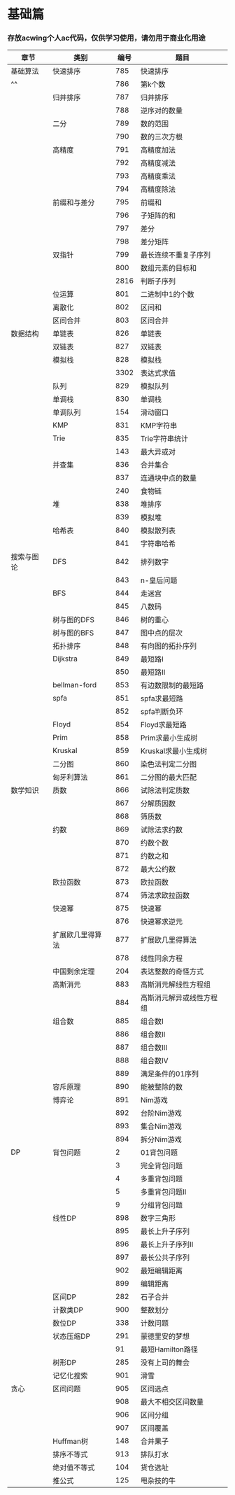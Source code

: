 # 基础篇
<h3>存放acwing个人ac代码，仅供学习使用，请勿用于商业化用途</h3>

| 章节    | 类别           | 编号   | 题目            |
|-------|--------------|------|---------------|
| 基础算法  | 快速排序         | 785  | 快速排序          |
|     ^^  |              | 786  | 第k个数          |
|       | 归并排序         | 787  | 归并排序          |
|       |              | 788  | 逆序对的数量        |
|       | 二分           | 789  | 数的范围          |
|       |              | 790  | 数的三次方根        |
|       | 高精度          | 791  | 高精度加法         |
|       |              | 792  | 高精度减法         |
|       |              | 793  | 高精度乘法         |
|       |              | 794  | 高精度除法         |
|       | 前缀和与差分       | 795  | 前缀和           |
|       |              | 796  | 子矩阵的和         |
|       |              | 797  | 差分            |
|       |              | 798  | 差分矩阵          |
|       | 双指针          | 799  | 最长连续不重复子序列    |
|       |              | 800  | 数组元素的目标和      |
|       |              | 2816 | 判断子序列         |
|       | 位运算          | 801  | 二进制中1的个数      |
|       | 离散化          | 802  | 区间和           |
|       | 区间合并         | 803  | 区间合并          |
| 数据结构  | 单链表          | 826  | 单链表           |
|       | 双链表          | 827  | 双链表           |
|       | 模拟栈          | 828  | 模拟栈           |
|       |              | 3302 | 表达式求值         |
|       | 队列           | 829  | 模拟队列          |
|       | 单调栈          | 830  | 单调栈           |
|       | 单调队列         | 154  | 滑动窗口          |
|       | KMP          | 831  | KMP字符串        |
|       | Trie         | 835  | Trie字符串统计     |
|       |              | 143  | 最大异或对         |
|       | 并查集          | 836  | 合并集合          |
|       |              | 837  | 连通块中点的数量      |
|       |              | 240  | 食物链           |
|       | 堆            | 838  | 堆排序           |
|       |              | 839  | 模拟堆           |
|       | 哈希表          | 840  | 模拟散列表         |
|       |              | 841  | 字符串哈希         |
| 搜索与图论 | DFS          | 842  | 排列数字          |
|       |              | 843  | n-皇后问题        |
|       | BFS          | 844  | 走迷宫           |
|       |              | 845  | 八数码           |
|       | 树与图的DFS      | 846  | 树的重心          |
|       | 树与图的BFS      | 847  | 图中点的层次        |
|       | 拓扑排序         | 848  | 有向图的拓扑序列      |
|       | Dijkstra     | 849  | 最短路I          |
|       |              | 850  | 最短路II         |
|       | bellman-ford | 853  | 有边数限制的最短路     |
|       | spfa         | 851  | spfa求最短路      |
|       |              | 852  | spfa判断负环      |
|       | Floyd        | 854  | Floyd求最短路     |
|       | Prim         | 858  | Prim求最小生成树    |
|       | Kruskal      | 859  | Kruskal求最小生成树 |
|       | 二分图          | 860  | 染色法判定二分图      |
|       | 匈牙利算法        | 861  | 二分图的最大匹配      |
| 数学知识  | 质数           | 866  | 试除法判定质数       |
|       |              | 867  | 分解质因数         |
|       |              | 868  | 筛质数           |
|       | 约数           | 869  | 试除法求约数        |
|       |              | 870  | 约数个数          |
|       |              | 871  | 约数之和          |
|       |              | 872  | 最大公约数         |
|       | 欧拉函数         | 873  | 欧拉函数          |
|       |              | 874  | 筛法求欧拉函数       |
|       | 快速幂          | 875  | 快速幂           |
|       |              | 876  | 快速幂求逆元        |
|       | 扩展欧几里得算法     | 877  | 扩展欧几里得算法      |
|       |              | 878  | 线性同余方程        |
|       | 中国剩余定理       | 204  | 表达整数的奇怪方式     |
|       | 高斯消元         | 883  | 高斯消元解线性方程组    |
|       |              | 884  | 高斯消元解异或线性方程组  |
|       | 组合数          | 885  | 组合数I          |
|       |              | 886  | 组合数II         |
|       |              | 887  | 组合数III        |
|       |              | 888  | 组合数IV         |
|       |              | 889  | 满足条件的01序列     |
|       | 容斥原理         | 890  | 能被整除的数        |
|       | 博弈论          | 891  | Nim游戏         |
|       |              | 892  | 台阶Nim游戏       |
|       |              | 893  | 集合Nim游戏       |
|       |              | 894  | 拆分Nim游戏       |
| DP    | 背包问题         | 2    | 01背包问题        |
|       |              | 3    | 完全背包问题        |
|       |              | 4    | 多重背包问题        |
|       |              | 5    | 多重背包问题II      |
|       |              | 9    | 分组背包问题        |
|       | 线性DP         | 898  | 数字三角形         |
|       |              | 895  | 最长上升子序列       |
|       |              | 896  | 最长上升子序列II     |
|       |              | 897  | 最长公共子序列       |
|       |              | 902  | 最短编辑距离        |
|       |              | 899  | 编辑距离          |
|       | 区间DP         | 282  | 石子合并          |
|       | 计数类DP        | 900  | 整数划分          |
|       | 数位DP         | 338  | 计数问题          |
|       | 状态压缩DP       | 291  | 蒙德里安的梦想       |
|       |              | 91   | 最短Hamilton路径  |
|       | 树形DP         | 285  | 没有上司的舞会       |
|       | 记忆化搜索        | 901  | 滑雪            |
| 贪心    | 区间问题         | 905  | 区间选点          |
|       |              | 908  | 最大不相交区间数量     |
|       |              | 906  | 区间分组          |
|       |              | 907  | 区间覆盖          |
|       | Huffman树     | 148  | 合并果子          |
|       | 排序不等式        | 913  | 排队打水          |
|       | 绝对值不等式       | 104  | 货仓选址          |
|       | 推公式          | 125  | 甩杂技的牛         |